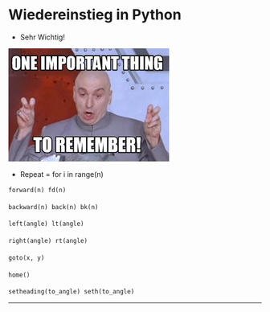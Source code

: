 # Wiedereinstieg in Python

 * Sehr Wichtig!

![image](images/meme.png)
 * Repeat = for i in range(n)

```py
forward(n) fd(n)​

backward(n) back(n) bk(n)​

left(angle) lt(angle)​

right(angle) rt(angle)​

goto(x, y)​

home()​

setheading(to_angle) seth(to_angle)​
```

---